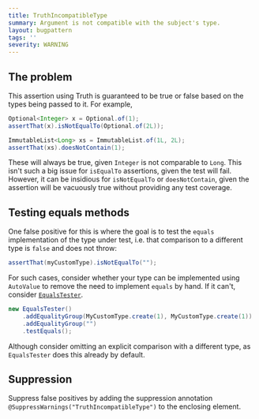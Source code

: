 ```yaml
---
title: TruthIncompatibleType
summary: Argument is not compatible with the subject's type.
layout: bugpattern
tags: ''
severity: WARNING
---
```


<!--
*** AUTO-GENERATED, DO NOT MODIFY ***
To make changes, edit the @BugPattern annotation or the explanation in docs/bugpattern.
-->


## The problem
This assertion using Truth is guaranteed to be true or false based on the types
being passed to it. For example,

```java
Optional<Integer> x = Optional.of(1);
assertThat(x).isNotEqualTo(Optional.of(2L));
```

```java
ImmutableList<Long> xs = ImmutableList.of(1L, 2L);
assertThat(xs).doesNotContain(1);
```

These will always be true, given `Integer` is not comparable to `Long`. This
isn't such a big issue for `isEqualTo` assertions, given the test will fail.
However, it can be insidious for `isNotEqualTo` or `doesNotContain`, given the
assertion will be vacuously true without providing any test coverage.

## Testing equals methods

One false positive for this is where the goal is to test the `equals`
implementation of the type under test, i.e. that comparison to a different type
is `false` and does not throw:

```java
assertThat(myCustomType).isNotEqualTo("");
```

For such cases, consider whether your type can be implemented using `AutoValue`
to remove the need to implement `equals` by hand. If it can't, consider
[`EqualsTester`][javadoc].

```java
new EqualsTester()
    .addEqualityGroup(MyCustomType.create(1), MyCustomType.create(1))
    .addEqualityGroup("")
    .testEquals();
```

Although consider omitting an explicit comparison with a different type, as
`EqualsTester` does this already by default.

[javadoc]: https://static.javadoc.io/com.google.guava/guava-testlib/21.0/com/google/common/testing/EqualsTester.html

## Suppression
Suppress false positives by adding the suppression annotation `@SuppressWarnings("TruthIncompatibleType")` to the enclosing element.
